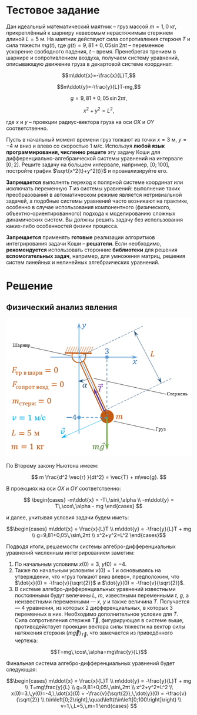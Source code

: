 # Тестовое задание

  Дан идеальный математический маятник – груз массой $m = 1,0$ кг, прикреплённый к шарниру невесомым нерастяжимым стержнем длиной $L = 5$ м. На маятник действуют сила сопротивления стержня $T$ и сила тяжести $mg(t)$, где $g(t) = 9,81+0,05\sin{2πt}$ – переменное ускорение свободного падения, $t$ – время. Пренебрегая трением в шарнире и сопротивлением воздуха, получаем систему уравнений, описывающую движение груза в декартовой системе координат:  
```math
m\ddot{x}=-\frac{x}{L}T,
```
```math
m\ddot{y}=-\frac{y}{L}T-mg,
```
```math
g=9,81+0,05\,\sin{2πt},
```
```math
x^2+y^2=L^2,
```
где $x$ и $y$ – проекции радиус-вектора груза на оси $OX$ и $OY$ соответственно.  

  Пусть в начальный момент времени груз толкают из точки $x=3$ м, $y=−4$ м вниз и влево со скоростью $1$ м/c. Используя **любой язык программирования, численно решите** эту задачу Коши для дифференциально-алгебраической системы уравнений на интервале $\left[0; 2\right].$ Решите задачу на большем интервале, например, $\left[0; 100\right],$ постройте график $\sqrt{x^2(t)+y^2(t)}$ и проанализируйте его.
  
  **Запрещается** выполнять переход к полярной системе координат или исключать переменную $T$ из системы уравнений: выполнение таких преобразований в автоматическом режиме является нетривиальной задачей, а подобные системы уравнений часто возникают на практике, особенно в случае использования компонентного (физического, объектно-ориентированного) подхода к моделированию сложных динамических систем. Вы должны решить задачу без использования каких-либо особенностей физики процесса.
  
  **Запрещается** применять **готовые** реализации алгоритмов интегрирования задачи Коши – **решатели**. Если необходимо, **рекомендуется** использовать сторонние **библиотеки** для решения **вспомогательных задач**, например, для умножения матриц, решения систем линейных и нелинейных алгебраических уравнений.

# Решение
## Физический анализ явления
<p align="center"><img src="https://github.com/sergefriendly/orchidea/raw/main/drawing.PNG" alt="Чертёж"></p>
По Второму закону Ньютона имеем:  

```math

m \frac{d^2 \vec{r} }{dt^2} = \vec{T} + m\vec{g}.

```

В проекциях на оси $OX$ и $OY$ соответственно:

```math

\begin{cases}
  -m\ddot{x} = -T\,\sin\,\alpha \\
  -m\ddot{y} = T\,\cos\,\alpha - mg
\end{cases}

```
и далее, учитывая условия задачи будем иметь:

```math
\begin{cases}
  m\ddot{x} = \frac{x}{L}T \\
  m\ddot{y} = -\frac{y}{L}T + mg \\
  g=9,81+0,05\,\sin\,2πt \\
  x^2+y^2=L^2
\end{cases}
```
Подводя итоги, решаемости системы алгебро-дифференциальных уравнений численным интегрированием заметим:
1. По начальным условиям $x(0)=3$, $y(0)=-4$.
2. Также по начальным условиям $v(0)=1$ и основываясь на утверждении, что «груз толкают вниз влево», предположим, что $\dot{x}(0) = -\frac{v}{\sqrt{2}}$ и $\dot{y}(0) = -\frac{v}{\sqrt{2}}$.
3. В системе алгебро-дифференциальных уравнений известными постоянными будут велечины $L$, $m$, известными переменными $t$, $g$, а неизвестными переменными — $x$, $y$ и также величина $T$. Получается — 4 уравнения, из которых 2 дифференциальных, в которых 3 переменных в них. Необходимо дополнительное условие для $T$. Сила сопротивления стержня $\vec{T}$, фигурирующая в системе выше, противодействует проекции вектора силы тяжести на вектор силы натяжения стержня $\left(m\vec{g}\right)_{\vec{T}}$, что замечается из приведённого чертежа:

```math
T=mg\,\cos\,\alpha=mg\frac{y}{L}
```
Финальная система алгебро-дифференциальных уравнений будет следующая:

```math
\begin{cases}
  m\ddot{x} = \frac{x}{L}T \\
  m\ddot{y} = -\frac{y}{L}T + mg \\
  T=mg\frac{y}{L} \\
  g=9,81+0,05\,\sin\,2πt \\
  x^2+y^2=L^2 \\
  x(0)=3,\,y(0)=-4,\,\dot{x}(0) = -\frac{v}{\sqrt{2}},\,\dot{y}(0) = -\frac{v}{\sqrt{2}} \\
  t\in\left[0;2\right],\quad\left(t\in\left[0;100\right]\right) \\
  v=1,\,L=5,\,m=1
\end{cases}
